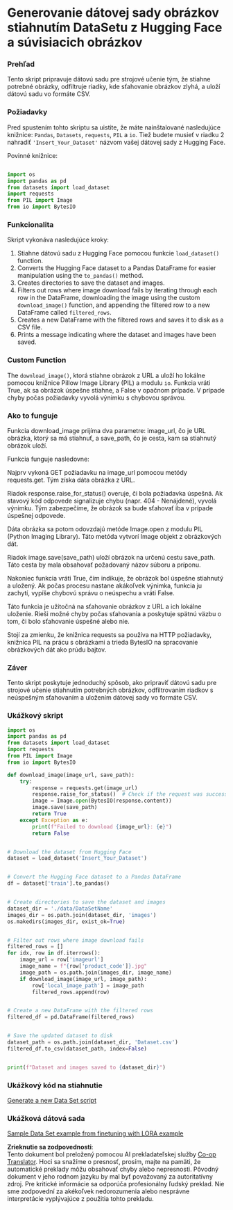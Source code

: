 <!--
CO_OP_TRANSLATOR_METADATA:
{
  "original_hash": "3cd0b727945d57998f1096763df56a84",
  "translation_date": "2025-05-09T20:26:45+00:00",
  "source_file": "md/03.FineTuning/CreatingSampleData.md",
  "language_code": "sk"
}
-->
# Generovanie dátovej sady obrázkov stiahnutím DataSetu z Hugging Face a súvisiacich obrázkov

### Prehľad

Tento skript pripravuje dátovú sadu pre strojové učenie tým, že stiahne potrebné obrázky, odfiltruje riadky, kde sťahovanie obrázkov zlyhá, a uloží dátovú sadu vo formáte CSV.

### Požiadavky

Pred spustením tohto skriptu sa uistite, že máte nainštalované nasledujúce knižnice: `Pandas`, `Datasets`, `requests`, `PIL` a `io`. Tiež budete musieť v riadku 2 nahradiť `'Insert_Your_Dataset'` názvom vašej dátovej sady z Hugging Face.

Povinné knižnice:

```python

import os
import pandas as pd
from datasets import load_dataset
import requests
from PIL import Image
from io import BytesIO
```

### Funkcionalita

Skript vykonáva nasledujúce kroky:

1. Stiahne dátovú sadu z Hugging Face pomocou funkcie `load_dataset()` function.
2. Converts the Hugging Face dataset to a Pandas DataFrame for easier manipulation using the `to_pandas()` method.
3. Creates directories to save the dataset and images.
4. Filters out rows where image download fails by iterating through each row in the DataFrame, downloading the image using the custom `download_image()` function, and appending the filtered row to a new DataFrame called `filtered_rows`.
5. Creates a new DataFrame with the filtered rows and saves it to disk as a CSV file.
6. Prints a message indicating where the dataset and images have been saved.

### Custom Function

The `download_image()`, ktorá stiahne obrázok z URL a uloží ho lokálne pomocou knižnice Pillow Image Library (PIL) a modulu `io`. Funkcia vráti True, ak sa obrázok úspešne stiahne, a False v opačnom prípade. V prípade chyby počas požiadavky vyvolá výnimku s chybovou správou.

### Ako to funguje

Funkcia download_image prijíma dva parametre: image_url, čo je URL obrázka, ktorý sa má stiahnuť, a save_path, čo je cesta, kam sa stiahnutý obrázok uloží.

Funkcia funguje nasledovne:

Najprv vykoná GET požiadavku na image_url pomocou metódy requests.get. Tým získa dáta obrázka z URL.

Riadok response.raise_for_status() overuje, či bola požiadavka úspešná. Ak stavový kód odpovede signalizuje chybu (napr. 404 - Nenájdené), vyvolá výnimku. Tým zabezpečíme, že obrázok sa bude sťahovať iba v prípade úspešnej odpovede.

Dáta obrázka sa potom odovzdajú metóde Image.open z modulu PIL (Python Imaging Library). Táto metóda vytvorí Image objekt z obrázkových dát.

Riadok image.save(save_path) uloží obrázok na určenú cestu save_path. Táto cesta by mala obsahovať požadovaný názov súboru a príponu.

Nakoniec funkcia vráti True, čím indikuje, že obrázok bol úspešne stiahnutý a uložený. Ak počas procesu nastane akákoľvek výnimka, funkcia ju zachytí, vypíše chybovú správu o neúspechu a vráti False.

Táto funkcia je užitočná na sťahovanie obrázkov z URL a ich lokálne uloženie. Rieši možné chyby počas sťahovania a poskytuje spätnú väzbu o tom, či bolo sťahovanie úspešné alebo nie.

Stojí za zmienku, že knižnica requests sa používa na HTTP požiadavky, knižnica PIL na prácu s obrázkami a trieda BytesIO na spracovanie obrázkových dát ako prúdu bajtov.

### Záver

Tento skript poskytuje jednoduchý spôsob, ako pripraviť dátovú sadu pre strojové učenie stiahnutím potrebných obrázkov, odfiltrovaním riadkov s neúspešným sťahovaním a uložením dátovej sady vo formáte CSV.

### Ukážkový skript

```python
import os
import pandas as pd
from datasets import load_dataset
import requests
from PIL import Image
from io import BytesIO

def download_image(image_url, save_path):
    try:
        response = requests.get(image_url)
        response.raise_for_status()  # Check if the request was successful
        image = Image.open(BytesIO(response.content))
        image.save(save_path)
        return True
    except Exception as e:
        print(f"Failed to download {image_url}: {e}")
        return False


# Download the dataset from Hugging Face
dataset = load_dataset('Insert_Your_Dataset')


# Convert the Hugging Face dataset to a Pandas DataFrame
df = dataset['train'].to_pandas()


# Create directories to save the dataset and images
dataset_dir = './data/DataSetName'
images_dir = os.path.join(dataset_dir, 'images')
os.makedirs(images_dir, exist_ok=True)


# Filter out rows where image download fails
filtered_rows = []
for idx, row in df.iterrows():
    image_url = row['imageurl']
    image_name = f"{row['product_code']}.jpg"
    image_path = os.path.join(images_dir, image_name)
    if download_image(image_url, image_path):
        row['local_image_path'] = image_path
        filtered_rows.append(row)


# Create a new DataFrame with the filtered rows
filtered_df = pd.DataFrame(filtered_rows)


# Save the updated dataset to disk
dataset_path = os.path.join(dataset_dir, 'Dataset.csv')
filtered_df.to_csv(dataset_path, index=False)


print(f"Dataset and images saved to {dataset_dir}")
```

### Ukážkový kód na stiahnutie  
[Generate a new Data Set script](../../../../code/04.Finetuning/generate_dataset.py)

### Ukážková dátová sada  
[Sample Data Set example from finetuning with LORA example](../../../../code/04.Finetuning/olive-ort-example/dataset/dataset-classification.json)

**Zrieknutie sa zodpovednosti**:  
Tento dokument bol preložený pomocou AI prekladateľskej služby [Co-op Translator](https://github.com/Azure/co-op-translator). Hoci sa snažíme o presnosť, prosím, majte na pamäti, že automatické preklady môžu obsahovať chyby alebo nepresnosti. Pôvodný dokument v jeho rodnom jazyku by mal byť považovaný za autoritatívny zdroj. Pre kritické informácie sa odporúča profesionálny ľudský preklad. Nie sme zodpovední za akékoľvek nedorozumenia alebo nesprávne interpretácie vyplývajúce z použitia tohto prekladu.